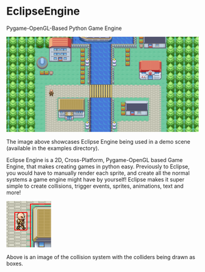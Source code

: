 # EclipseEngine
Pygame-OpenGL-Based Python Game Engine

![Image of EclipseEngine in action](https://raw.githubusercontent.com/ethanedits/EclipseEngine/main/img/SceneImage.png)

The image above showcases Eclipse Engine being used in a demo scene (available in the examples directory).

Eclipse Engine is a 2D, Cross-Platform, Pygame-OpenGL based Game Engine, that makes creating games in python easy. Previously to Eclipse, you would have to manually render each sprite, and create all the normal systems a game engine might have by yourself! Eclipse makes it super simple to create collisions, trigger events, sprites, animations, text and more!

![Image of Collision System](https://raw.githubusercontent.com/ethanedits/EclipseEngine/main/img/CollisionImage.png)

Above is an image of the collision system with the colliders being drawn as boxes.

